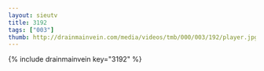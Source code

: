 ```yaml
--- 
layout: sieutv
title: 3192
tags: ["003"]
thumb: http://drainmainvein.com/media/videos/tmb/000/003/192/player.jpg
---
```

{% include drainmainvein key="3192" %} 
